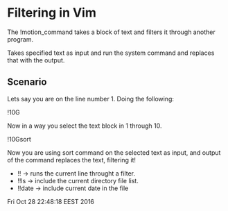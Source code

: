 # Filtering in Vim

The !motion_command takes a block of text and filters it through another program.

Takes specified text as input and run the system command and replaces that with the output.

## Scenario
Lets say you are on the line number 1. Doing the following:

!10G

Now in a way you select the text block in 1 through 10.

!10Gsort

Now you are using sort command on the selected text as input,
and output of the command replaces the text, filtering it!

- !!     -> runs the current line throught a filter.
- !!ls   -> include the current directory file list.
- !!date -> include current date in the file

Fri Oct 28 22:48:18 EEST 2016
